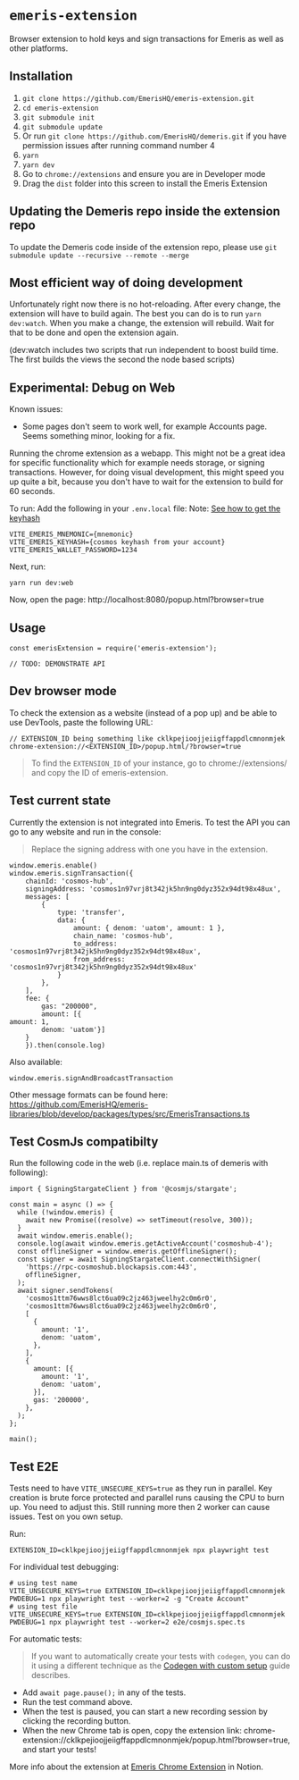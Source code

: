 # `emeris-extension`

Browser extension to hold keys and sign transactions for Emeris as well as other platforms.

## Installation

1. `git clone https://github.com/EmerisHQ/emeris-extension.git`
2. `cd emeris-extension`
3. `git submodule init`
4. `git submodule update`
5. Or run `git clone https://github.com/EmerisHQ/demeris.git` if you have permission issues after running command number 4
6. `yarn`
7. `yarn dev`
8. Go to `chrome://extensions` and ensure you are in Developer mode
9. Drag the `dist` folder into this screen to install the Emeris Extension

## Updating the Demeris repo inside the extension repo

To update the Demeris code inside of the extension repo, please use `git submodule update --recursive --remote --merge`

## Most efficient way of doing development

Unfortunately right now there is no hot-reloading. After every change, the extension will have to build again.
The best you can do is to run `yarn dev:watch`.
When you make a change, the extension will rebuild. Wait for that to be done and open the extension again.

(dev:watch includes two scripts that run independent to boost build time. The first builds the views the second the node based scripts)

## Experimental: Debug on Web

Known issues:

- Some pages don't seem to work well, for example Accounts page. Seems something minor, looking for a fix.

Running the chrome extension as a webapp.
This might not be a great idea for specific functionality which for example needs storage, or signing transactions.
However, for doing visual development, this might speed you up quite a bit, because you don't have to wait for the extension to build for 60 seconds.

To run:
Add the following in your `.env.local` file:
Note: [See how to get the keyhash](https://www.notion.so/allinbits/How-do-Key-Hashes-work-284f9b77ef4b4a47992d5aa392e909a6)

```
VITE_EMERIS_MNEMONIC={mnemonic}
VITE_EMERIS_KEYHASH={cosmos keyhash from your account}
VITE_EMERIS_WALLET_PASSWORD=1234
```

Next, run:

```
yarn run dev:web
```

Now, open the page: http://localhost:8080/popup.html?browser=true

## Usage

```
const emerisExtension = require('emeris-extension');

// TODO: DEMONSTRATE API
```

## Dev browser mode

To check the extension as a website (instead of a pop up) and be able to use DevTools, paste the following URL:

```
// EXTENSION_ID being something like cklkpejioojjeiigffappdlcmnonmjek
chrome-extension://<EXTENSION_ID>/popup.html/?browser=true
```

> To find the `EXTENSION_ID` of your instance, go to chrome://extensions/ and copy the ID of emeris-extension.

## Test current state

Currently the extension is not integrated into Emeris. To test the API you can go to any website and run in the console:

> Replace the signing address with one you have in the extension.

```
window.emeris.enable()
window.emeris.signTransaction({
    chainId: 'cosmos-hub',
    signingAddress: 'cosmos1n97vrj8t342jk5hn9ng0dyz352x94dt98x48ux',
    messages: [
        {
            type: 'transfer',
            data: {
                amount: { denom: 'uatom', amount: 1 },
                chain_name: 'cosmos-hub',
                to_address: 'cosmos1n97vrj8t342jk5hn9ng0dyz352x94dt98x48ux',
                from_address: 'cosmos1n97vrj8t342jk5hn9ng0dyz352x94dt98x48ux'
            }
        },
    ],
    fee: {
        gas: "200000",
        amount: [{
amount: 1,
        denom: 'uatom'}]
    }
    }).then(console.log)
```

Also available:

```
window.emeris.signAndBroadcastTransaction
```

Other message formats can be found here: https://github.com/EmerisHQ/emeris-libraries/blob/develop/packages/types/src/EmerisTransactions.ts

## Test CosmJs compatibilty

Run the following code in the web (i.e. replace main.ts of demeris with following):

```
import { SigningStargateClient } from '@cosmjs/stargate';

const main = async () => {
  while (!window.emeris) {
    await new Promise((resolve) => setTimeout(resolve, 300));
  }
  await window.emeris.enable();
  console.log(await window.emeris.getActiveAccount('cosmoshub-4');
  const offlineSigner = window.emeris.getOfflineSigner();
  const signer = await SigningStargateClient.connectWithSigner(
    'https://rpc-cosmoshub.blockapsis.com:443',
    offlineSigner,
  );
  await signer.sendTokens(
    'cosmos1ttm76wws8lct6ua09c2jz463jweelhy2c0m6r0',
    'cosmos1ttm76wws8lct6ua09c2jz463jweelhy2c0m6r0',
    [
      {
        amount: '1',
        denom: 'uatom',
      },
    ],
    {
      amount: [{
        amount: '1',
        denom: 'uatom',
      }],
      gas: '200000',
    },
  );
};

main();
```

## Test E2E

Tests need to have `VITE_UNSECURE_KEYS=true` as they run in parallel. Key creation is brute force protected and parallel runs causing the CPU to burn up. You need to adjust this. Still running more then 2 worker can cause issues. Test on you own setup.

Run:

`EXTENSION_ID=cklkpejioojjeiigffappdlcmnonmjek npx playwright test`

For individual test debugging:

```
# using test name
VITE_UNSECURE_KEYS=true EXTENSION_ID=cklkpejioojjeiigffappdlcmnonmjek PWDEBUG=1 npx playwright test --worker=2 -g "Create Account"
# using test file
VITE_UNSECURE_KEYS=true EXTENSION_ID=cklkpejioojjeiigffappdlcmnonmjek PWDEBUG=1 npx playwright test --worker=2 e2e/cosmjs.spec.ts
```

For automatic tests:

> If you want to automatically create your tests with `codegen`, you can do it using a different technique as the [Codegen with custom setup](https://playwright.dev/docs/cli#codegen-with-custom-set) guide describes.

- Add `await page.pause();` in any of the tests.
- Run the test command above.
- When the test is paused, you can start a new recording session by clicking the recording button.
- When the new Chrome tab is open, copy the extension link: chrome-extension://cklkpejioojjeiigffappdlcmnonmjek/popup.html?browser=true, and start your tests!

More info about the extension at [Emeris Chrome Extension](https://www.notion.so/allinbits/Emeris-Chrome-Extension-3ad6786c10a64decb033e6df9a99113f) in Notion.
